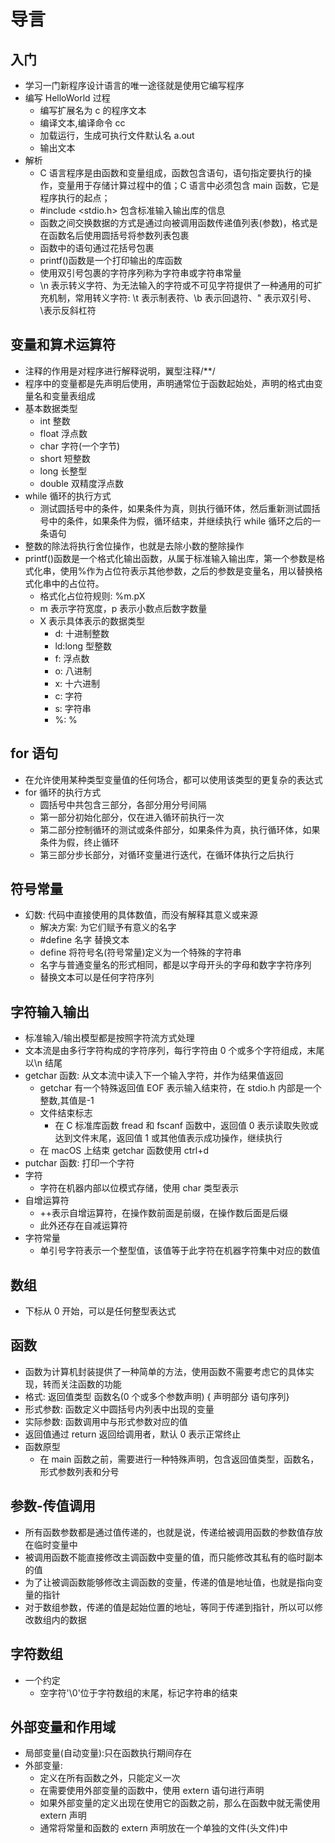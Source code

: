# 导言

## 入门

- 学习一门新程序设计语言的唯一途径就是使用它编写程序
- 编写 HelloWorld 过程
  - 编写扩展名为 c 的程序文本
  - 编译文本,编译命令 cc
  - 加载运行，生成可执行文件默认名 a.out
  - 输出文本
- 解析
  - C 语言程序是由函数和变量组成，函数包含语句，语句指定要执行的操作，变量用于存储计算过程中的值；C 语言中必须包含 main 函数，它是程序执行的起点；
  - #include <stdio.h> 包含标准输入输出库的信息
  - 函数之间交换数据的方式是通过向被调用函数传递值列表(参数)，格式是在函数名后使用圆括号将参数列表包裹
  - 函数中的语句通过花括号包裹
  - printf()函数是一个打印输出的库函数
  - 使用双引号包裹的字符序列称为字符串或字符串常量
  - \n 表示转义字符、为无法输入的字符或不可见字符提供了一种通用的可扩充机制，常用转义字符: \t 表示制表符、\b 表示回退符、\" 表示双引号、\\表示反斜杠符

## 变量和算术运算符

- 注释的作用是对程序进行解释说明，翼型注释/\*\*/
- 程序中的变量都是先声明后使用，声明通常位于函数起始处，声明的格式由变量名和变量表组成
- 基本数据类型
  - int 整数
  - float 浮点数
  - char 字符(一个字节)
  - short 短整数
  - long 长整型
  - double 双精度浮点数
- while 循环的执行方式
  - 测试圆括号中的条件，如果条件为真，则执行循环体，然后重新测试圆括号中的条件，如果条件为假，循环结束，并继续执行 while 循环之后的一条语句
- 整数的除法将执行舍位操作，也就是去除小数的整除操作
- printf()函数是一个格式化输出函数，从属于标准输入输出库，第一个参数是格式化串，使用%作为占位符表示其他参数，之后的参数是变量名，用以替换格式化串中的占位符。
  - 格式化占位符规则: %m.pX
  - m 表示字符宽度，p 表示小数点后数字数量
  - X 表示具体表示的数据类型
    - d: 十进制整数
    - ld:long 型整数
    - f: 浮点数
    - o: 八进制
    - x: 十六进制
    - c: 字符
    - s: 字符串
    - %: %

## for 语句

- 在允许使用某种类型变量值的任何场合，都可以使用该类型的更复杂的表达式
- for 循环的执行方式
  - 圆括号中共包含三部分，各部分用分号间隔
  - 第一部分初始化部分，仅在进入循环前执行一次
  - 第二部分控制循环的测试或条件部分，如果条件为真，执行循环体，如果条件为假，终止循环
  - 第三部分步长部分，对循环变量进行迭代，在循环体执行之后执行

## 符号常量

- 幻数: 代码中直接使用的具体数值，而没有解释其意义或来源
  - 解决方案: 为它们赋予有意义的名字
  - #define 名字 替换文本
  - define 将符号名(符号常量)定义为一个特殊的字符串
  - 名字与普通变量名的形式相同，都是以字母开头的字母和数字字符序列
  - 替换文本可以是任何字符序列

## 字符输入输出

- 标准输入/输出模型都是按照字符流方式处理
- 文本流是由多行字符构成的字符序列，每行字符由 0 个或多个字符组成，末尾以\n 结尾
- getchar 函数: 从文本流中读入下一个输入字符，并作为结果值返回
  - getchar 有一个特殊返回值 EOF 表示输入结束符，在 stdio.h 内部是一个整数,其值是-1
  - 文件结束标志
    - 在 C 标准库函数 fread 和 fscanf 函数中，返回值 0 表示读取失败或达到文件末尾，返回值 1 或其他值表示成功操作，继续执行
  - 在 macOS 上结束 getchar 函数使用 ctrl+d
- putchar 函数: 打印一个字符
- 字符
  - 字符在机器内部以位模式存储，使用 char 类型表示
- 自增运算符
  - ++表示自增运算符，在操作数前面是前缀，在操作数后面是后缀
  - 此外还存在自减运算符
- 字符常量
  - 单引号字符表示一个整型值，该值等于此字符在机器字符集中对应的数值

## 数组

- 下标从 0 开始，可以是任何整型表达式

## 函数

- 函数为计算机封装提供了一种简单的方法，使用函数不需要考虑它的具体实现，转而关注函数的功能
- 格式: 返回值类型 函数名(0 个或多个参数声明) { 声明部分 语句序列}
- 形式参数: 函数定义中圆括号内列表中出现的变量
- 实际参数: 函数调用中与形式参数对应的值
- 返回值通过 return 返回给调用者，默认 0 表示正常终止
- 函数原型
  - 在 main 函数之前，需要进行一种特殊声明，包含返回值类型，函数名，形式参数列表和分号

## 参数-传值调用

- 所有函数参数都是通过值传递的，也就是说，传递给被调用函数的参数值存放在临时变量中
- 被调用函数不能直接修改主调函数中变量的值，而只能修改其私有的临时副本的值
- 为了让被调函数能够修改主调函数的变量，传递的值是地址值，也就是指向变量的指针
- 对于数组参数，传递的值是起始位置的地址，等同于传递到指针，所以可以修改数组内的数据

## 字符数组

- 一个约定
  - 空字符'\0'位于字符数组的末尾，标记字符串的结束

## 外部变量和作用域

- 局部变量(自动变量):只在函数执行期间存在
- 外部变量:
  - 定义在所有函数之外，只能定义一次
  - 在需要使用外部变量的函数中，使用 extern 语句进行声明
  - 如果外部变量的定义出现在使用它的函数之前，那么在函数中就无需使用 extern 声明
  - 通常将常量和函数的 extern 声明放在一个单独的文件(头文件)中
